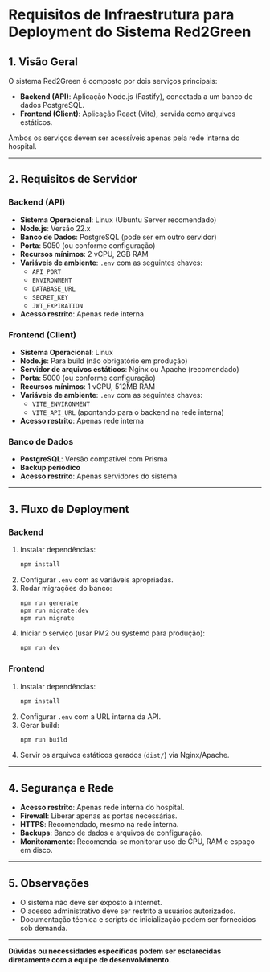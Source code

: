 # Requisitos de Infraestrutura para Deployment do Sistema Red2Green

## 1. Visão Geral

O sistema Red2Green é composto por dois serviços principais:
- **Backend (API)**: Aplicação Node.js (Fastify), conectada a um banco de dados PostgreSQL.
- **Frontend (Client)**: Aplicação React (Vite), servida como arquivos estáticos.

Ambos os serviços devem ser acessíveis apenas pela rede interna do hospital.

---

## 2. Requisitos de Servidor

### Backend (API)

- **Sistema Operacional**: Linux (Ubuntu Server recomendado)
- **Node.js**: Versão 22.x
- **Banco de Dados**: PostgreSQL (pode ser em outro servidor)
- **Porta**: 5050 (ou conforme configuração)
- **Recursos mínimos**: 2 vCPU, 2GB RAM
- **Variáveis de ambiente**: `.env` com as seguintes chaves:
  - `API_PORT`
  - `ENVIRONMENT`
  - `DATABASE_URL`
  - `SECRET_KEY`
  - `JWT_EXPIRATION`
- **Acesso restrito**: Apenas rede interna

### Frontend (Client)

- **Sistema Operacional**: Linux
- **Node.js**: Para build (não obrigatório em produção)
- **Servidor de arquivos estáticos**: Nginx ou Apache (recomendado)
- **Porta**: 5000 (ou conforme configuração)
- **Recursos mínimos**: 1 vCPU, 512MB RAM
- **Variáveis de ambiente**: `.env` com as seguintes chaves:
  - `VITE_ENVIRONMENT`
  - `VITE_API_URL` (apontando para o backend na rede interna)
- **Acesso restrito**: Apenas rede interna

### Banco de Dados

- **PostgreSQL**: Versão compatível com Prisma
- **Backup periódico**
- **Acesso restrito**: Apenas servidores do sistema

---

## 3. Fluxo de Deployment

### Backend

1. Instalar dependências:
   ```sh
   npm install
   ```
2. Configurar `.env` com as variáveis apropriadas.
3. Rodar migrações do banco:
   ```sh
   npm run generate
   npm run migrate:dev
   npm run migrate
   ```
4. Iniciar o serviço (usar PM2 ou systemd para produção):
   ```sh
   npm run dev
   ```

### Frontend

1. Instalar dependências:
   ```sh
   npm install
   ```
2. Configurar `.env` com a URL interna da API.
3. Gerar build:
   ```sh
   npm run build
   ```
4. Servir os arquivos estáticos gerados (`dist/`) via Nginx/Apache.

---

## 4. Segurança e Rede

- **Acesso restrito**: Apenas rede interna do hospital.
- **Firewall**: Liberar apenas as portas necessárias.
- **HTTPS**: Recomendado, mesmo na rede interna.
- **Backups**: Banco de dados e arquivos de configuração.
- **Monitoramento**: Recomenda-se monitorar uso de CPU, RAM e espaço em disco.

---

## 5. Observações

- O sistema não deve ser exposto à internet.
- O acesso administrativo deve ser restrito a usuários autorizados.
- Documentação técnica e scripts de inicialização podem ser fornecidos sob demanda.

---

**Dúvidas ou necessidades específicas podem ser esclarecidas diretamente com a equipe de desenvolvimento.**
